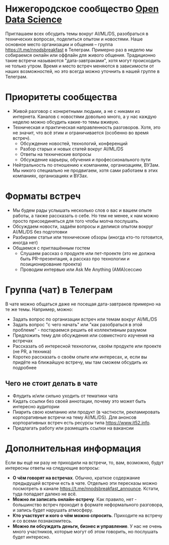 # Нижегородское сообщество [Open Data Science](https://ods.ai/)

Приглашаем всех обсудить темы вокруг AI/ML/DS, разобраться в технических вопросах, поделиться опытом и новостями. Наше основное место организации и общения – группа https://t.me/nnodsbreakfast в Телеграм. Примерно раз в неделю мы собираемся онлайн или оффлайн для живого общения. Традиционно такие встречи называются "дата-завтраками", хотя могут происходить не только утром. Время и место встреч меняются в зависимости от наших возможностей, но это всегда можно уточнить в нашей группе в Телеграм.

# Приоритеты сообщества

* Живой разговор с конкретными людьми, а не с никами из интернета. Каналов с новостями довольно много, а у нас каждую неделю можно обсудить какие-то темы вживую.
* Техническая и практическая направленность разговоров. Хотя, это не значит, что всё этим и ограничивается (особенно во время встреч).
   * Обсуждение новостей, технологий, конференций
   * Разбор старых и новых статей вокруг AI/ML/DS
   * Ответы на технические вопросы
   * Обсуждение карьеры, обучения и профессионального пути
* Нейтральность по отношению к компаниям, организациям, ВУЗам. Мы никого специально не продвигаем, хотя сами работаем в этих компаниях, организациях и ВУЗах.

# Форматы встреч

* Мы будем рады услышать несколько слов о вас и вашем опыте работы, а также рассказать о себе. Но тем не менее, к нам можно просто присоединяться для того чтобы молча послушать.
* Обсуждаем новости, задаём вопросы и делимся опытом вокруг AI/ML/DS без подготовки
* Разбираем статьи или технические обзоры (иногда кто-то готовится, иногда нет)
* Общаемся с приглашённым гостем
   * Слушаем рассказ о продукте или пет-проекте (это не должна быть PR-презентация, а рассказ про технологии и позиционирование проекта)
   * Проводим интервью или Ask Me Anything (AMA)сессию

# Группа (чат) в Телеграм

В чате можно общаться даже не посещая дата-завтраков примерно на те же темы. Например, можно:
* Задать вопрос по организации встреч или темам вокруг AI/ML/DS
* Задать вопрос "с чего начать" или "как разобраться в этой проблеме" - постараемся решить её коллективным разумом
* Предложить тему для обсуждения или совместного изучения на встречах
* Рассказать об интересной технологии, своём продукте или проекте (не PR, а техника)
* Коротко рассказать о своём опыте или интересах, и, если вы придёте на ближайшую встречу, мы там сможем обсудить их подробнее

## Чего не стоит делать в чате

* Флудить и/или сильно уходить от тематики чата
* Кидать ссылки без своей аннотации, почему это может быть интересно аудитории
* Пиарить свою компанию или продукт (в частности, рекламировать корпоративные встречи на тему AI/ML/DS). Для анонсов корпоративных встреч есть ресурсы типа https://www.it52.info.
* Предлагать работу или размещать ссылки на вакансии

# Дополнительная информация

Если вы ещё ни разу не приходили на встречи, то, вам, возможно, будут интересны ответы на следующие вопросы:
* **О чём говорят на встречах**. Обычно, краткое содержание предыдущей встречи есть в чате. Отдельно эти пересказы можно посмотреть в канале https://t.me/nnodsbreakfast_announce. Кстати, туда попадает далеко не всё.
* **Можно ли записать онлайн-встречу**. Как правило, нет - большинство встреч проходит в формате неформального разговора, и запись будет нарушать атмосферу.
* **Кто участвует и кого о чём можно спросить**. Приходите на встречу и со всеми познакомитесь.
* **Можно ли обсуждать деньги, бизнес и управление**. У нас не очень много участников, которые могут об этом говорить, но послушать будет интересно.
